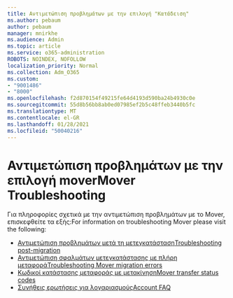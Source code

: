 ```yaml
---
title: Αντιμετώπιση προβλημάτων με την επιλογή "Κατάδειση"
ms.author: pebaum
author: pebaum
manager: mnirkhe
ms.audience: Admin
ms.topic: article
ms.service: o365-administration
ROBOTS: NOINDEX, NOFOLLOW
localization_priority: Normal
ms.collection: Adm_O365
ms.custom:
- "9001486"
- "8000"
ms.openlocfilehash: f2d870154f49215fe64d4193d590ba24b4930c0e
ms.sourcegitcommit: 55d8b56bb8ab0ed07985ef2b5c48ffeb3440b5fc
ms.translationtype: MT
ms.contentlocale: el-GR
ms.lasthandoff: 01/28/2021
ms.locfileid: "50040216"
---
```

# <a name="mover-troubleshooting"></a><span data-ttu-id="91baf-102">Αντιμετώπιση προβλημάτων με την επιλογή mover</span><span class="sxs-lookup"><span data-stu-id="91baf-102">Mover Troubleshooting</span></span>

<span data-ttu-id="91baf-103">Για πληροφορίες σχετικά με την αντιμετώπιση προβλημάτων με το Mover, επισκεφθείτε τα εξής:</span><span class="sxs-lookup"><span data-stu-id="91baf-103">For information on troubleshooting Mover please visit the following:</span></span>

- [<span data-ttu-id="91baf-104">Αντιμετώπιση προβλημάτων μετά τη μετεγκατάσταση</span><span class="sxs-lookup"><span data-stu-id="91baf-104">Troubleshooting post-migration</span></span>](https://docs.microsoft.com/sharepointmigration/mover-post-migration-troubleshooting)  
- [<span data-ttu-id="91baf-105">Αντιμετώπιση σφαλμάτων μετεγκατάστασης με πλήρη μεταφορά</span><span class="sxs-lookup"><span data-stu-id="91baf-105">Troubleshooting Mover migration errors</span></span>](https://docs.microsoft.com/sharepointmigration/mover-error-faq)  
- [<span data-ttu-id="91baf-106">Κωδικοί κατάστασης μεταφοράς με μετακίνηση</span><span class="sxs-lookup"><span data-stu-id="91baf-106">Mover transfer status codes</span></span>](https://docs.microsoft.com/sharepointmigration/mover-transfer-status-codes)
- [<span data-ttu-id="91baf-107">Συνήθεις ερωτήσεις για λογαριασμούς</span><span class="sxs-lookup"><span data-stu-id="91baf-107">Account FAQ</span></span>](https://docs.microsoft.com/sharepointmigration/mover-account-faq)
